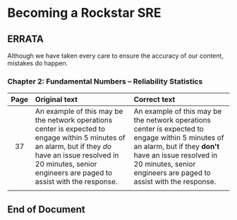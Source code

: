 # Becoming a Rockstar SRE

## ERRATA

Although we have taken every care to ensure the accuracy of our content, mistakes do happen.

### Chapter 2: Fundamental Numbers – Reliability Statistics

| **Page** | **Original text** | **Correct text** |
|:---:|:------------|:------------|
| 37 | An example of this may be the network operations center is expected to engage within 5 minutes of an alarm, but if they _do_ have an issue resolved in 20 minutes, senior engineers are paged to assist with the response. | An example of this may be the network operations center is expected to engage within 5 minutes of an alarm, but if they **don't** have an issue resolved in 20 minutes, senior engineers are paged to assist with the response. | 
|  |  |  |

## End of Document
